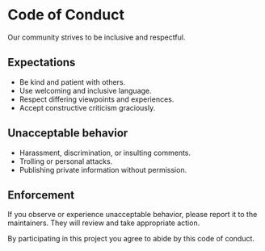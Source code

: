 # Code of Conduct

Our community strives to be inclusive and respectful.

## Expectations
- Be kind and patient with others.
- Use welcoming and inclusive language.
- Respect differing viewpoints and experiences.
- Accept constructive criticism graciously.

## Unacceptable behavior
- Harassment, discrimination, or insulting comments.
- Trolling or personal attacks.
- Publishing private information without permission.

## Enforcement
If you observe or experience unacceptable behavior, please report it to the maintainers. They will review and take appropriate action.

By participating in this project you agree to abide by this code of conduct.
